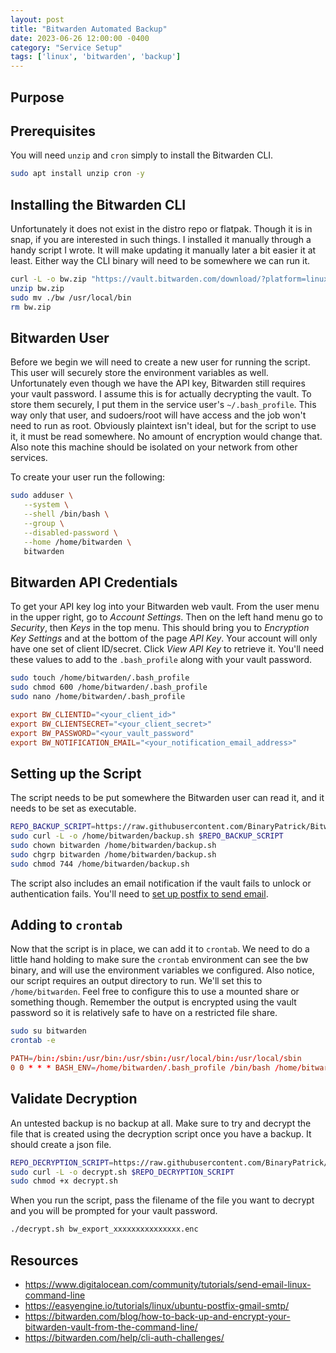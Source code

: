 ```yaml
---
layout: post
title: "Bitwarden Automated Backup"
date: 2023-06-26 12:00:00 -0400
category: "Service Setup"
tags: ['linux', 'bitwarden', 'backup']
---
```


## Purpose

## Prerequisites

You will need `unzip` and `cron` simply to install the Bitwarden CLI.

```bash
sudo apt install unzip cron -y
```

## Installing the Bitwarden CLI

Unfortunately it does not exist in the distro repo or flatpak. Though it is in snap, if you are interested in such things. I installed it manually through a handy script I wrote. It will make updating it manually later a bit easier it at least. Either way the CLI binary will need to be somewhere we can run it.

```bash
curl -L -o bw.zip "https://vault.bitwarden.com/download/?platform=linux&app=cli"
unzip bw.zip
sudo mv ./bw /usr/local/bin
rm bw.zip
```

## Bitwarden User

Before we begin we will need to create a new user for running the script. This user will securely store the environment variables as well. Unfortunately even though we have the API key, Bitwarden still requires your vault password. I assume this is for actually decrypting the vault. To store them securely, I put them in the service user's `~/.bash_profile`. This way only that user, and sudoers/root will have access and the job won't need to run as root. Obviously plaintext isn't ideal, but for the script to use it, it must be read somewhere. No amount of encryption would change that. Also note this machine should be isolated on your network from other services. 

To create your user run the following:

```bash
sudo adduser \
   --system \
   --shell /bin/bash \
   --group \
   --disabled-password \
   --home /home/bitwarden \
   bitwarden
```

## Bitwarden API Credentials

To get your API key log into your Bitwarden web vault. From the user menu in the upper right, go to _Account Settings_. Then on the left hand menu go to _Security_, then _Keys_ in the top menu. This should bring you to _Encryption Key Settings_ and at the bottom of the page _API Key_. Your account will only have one set of client ID/secret. Click _View API Key_ to retrieve it. You'll need these values to add to the `.bash_profile` along with your vault password.

```bash
sudo touch /home/bitwarden/.bash_profile
sudo chmod 600 /home/bitwarden/.bash_profile
sudo nano /home/bitwarden/.bash_profile
```

```conf
export BW_CLIENTID="<your_client_id>"
export BW_CLIENTSECRET="<your_client_secret>"
export BW_PASSWORD="<your_vault_password"
export BW_NOTIFICATION_EMAIL="<your_notification_email_address>"
```

## Setting up the Script

The script needs to be put somewhere the Bitwarden user can read it, and it needs to be set as executable.

```bash
REPO_BACKUP_SCRIPT=https://raw.githubusercontent.com/BinaryPatrick/BitwardenBackup/main/backup.sh
sudo curl -L -o /home/bitwarden/backup.sh $REPO_BACKUP_SCRIPT
sudo chown bitwarden /home/bitwarden/backup.sh
sudo chgrp bitwarden /home/bitwarden/backup.sh
sudo chmod 744 /home/bitwarden/backup.sh
```

The script also includes an email notification if the vault fails to unlock or authentication fails. You'll need to [set up postfix to send email](/posts/configuring-postfix-with-gmail/).

## Adding to `crontab`

Now that the script is in place, we can add it to `crontab`. We need to do a little hand holding to make sure the `crontab` environment can see the bw binary, and will use the environment variables we configured. Also notice, our script requires an output directory to run. We'll set this to `/home/bitwarden`. Feel free to configure this to use a mounted share or something though. Remember the output is encrypted using the vault password so it is relatively safe to have on a restricted file share.

```bash
sudo su bitwarden
crontab -e
```

```conf
PATH=/bin:/sbin:/usr/bin:/usr/sbin:/usr/local/bin:/usr/local/sbin
0 0 * * * BASH_ENV=/home/bitwarden/.bash_profile /bin/bash /home/bitwarden/backup.sh /home/bitwarden
```

## Validate Decryption

An untested backup is no backup at all. Make sure to try and decrypt the file that is created using the decryption script once you have a backup. It should create a json file.

```bash
REPO_DECRYPTION_SCRIPT=https://raw.githubusercontent.com/BinaryPatrick/BitwardenBackup/main/decrypt.sh
sudo curl -L -o decrypt.sh $REPO_DECRYPTION_SCRIPT
sudo chmod +x decrypt.sh
```

When you run the script, pass the filename of the file you want to decrypt and you will be prompted for your vault password.

```bash
./decrypt.sh bw_export_xxxxxxxxxxxxxxx.enc
```

## Resources
- https://www.digitalocean.com/community/tutorials/send-email-linux-command-line
- https://easyengine.io/tutorials/linux/ubuntu-postfix-gmail-smtp/
- https://bitwarden.com/blog/how-to-back-up-and-encrypt-your-bitwarden-vault-from-the-command-line/
- https://bitwarden.com/help/cli-auth-challenges/